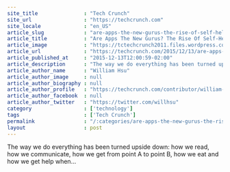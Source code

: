 ```yaml
---
site_title               : "Tech Crunch"
site_url                 : "https://techcrunch.com"
site_locale              : "en_US"
article_slug             : "are-apps-the-new-gurus-the-rise-of-self-help-tech"
article_title            : "Are Apps The New Gurus? The Rise Of Self-Help Tech"
article_image            : "https://tctechcrunch2011.files.wordpress.com/2015/12/quantified-app.png?w=764&h=400&crop=1"
article_url              : "https://techcrunch.com/2015/12/13/are-apps-the-new-gurus-the-rise-of-self-help-tech/"
article_published_at     : "2015-12-13T12:00:59-02:00"
article_description      : "The way we do everything has been turned upside down: how we read, how we communicate, how we get from point A to point B, how we eat and how we get help when..."
article_author_name      : "William Hsu"
article_author_image     : null
article_author_biography : null
article_author_profile   : "https://techcrunch.com/contributor/william-hsu/"
article_author_facebook  : null
article_author_twitter   : "https://twitter.com/willhsu"
category                 : ['technology']
tags                     : ['Tech Crunch']
permalink                : "/:categories/are-apps-the-new-gurus-the-rise-of-self-help-tech/"
layout                   : post
---
```


The way we do everything has been turned upside down: how we read, how we communicate, how we get from point A to point B, how we eat and how we get help when...
